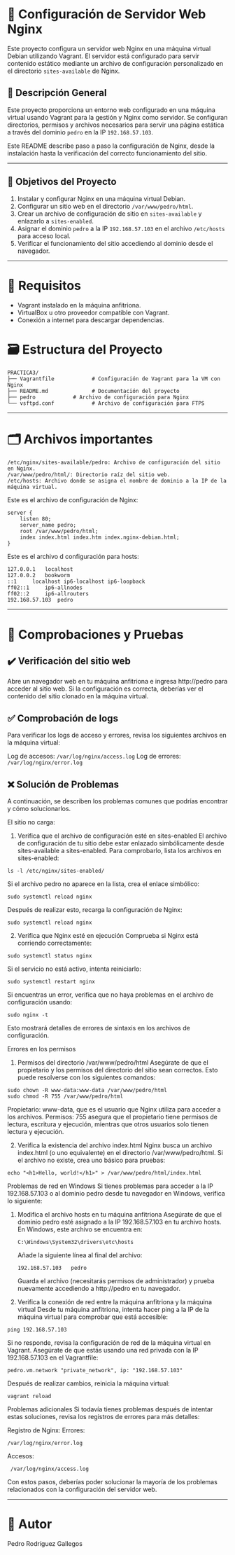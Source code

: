 # 📘 Configuración de Servidor Web Nginx

Este proyecto configura un servidor web Nginx en una máquina virtual Debian utilizando Vagrant. El servidor está configurado para servir contenido estático mediante un archivo de configuración personalizado en el directorio `sites-available` de Nginx.

## 📑 Descripción General

Este proyecto proporciona un entorno web configurado en una máquina virtual usando Vagrant para la gestión y Nginx como servidor. Se configuran directorios, permisos y archivos necesarios para servir una página estática a través del dominio `pedro` en la IP `192.168.57.103`.

Este README describe paso a paso la configuración de Nginx, desde la instalación hasta la verificación del correcto funcionamiento del sitio.

---

## 📌 Objetivos del Proyecto

1. Instalar y configurar Nginx en una máquina virtual Debian.
2. Configurar un sitio web en el directorio `/var/www/pedro/html`.
3. Crear un archivo de configuración de sitio en `sites-available` y enlazarlo a `sites-enabled`.
4. Asignar el dominio `pedro` a la IP `192.168.57.103` en el archivo `/etc/hosts` para acceso local.
5. Verificar el funcionamiento del sitio accediendo al dominio desde el navegador.

---

# 📝 Requisitos

- Vagrant instalado en la máquina anfitriona.
- VirtualBox u otro proveedor compatible con Vagrant.
- Conexión a internet para descargar dependencias.

# 🗃️ Estructura del Proyecto

```
PRACTICA3/
├── Vagrantfile            # Configuración de Vagrant para la VM con Nginx
├── README.md              # Documentación del proyecto
├── pedro            # Archivo de configuración para Nginx
└── vsftpd.conf            # Archivo de configuración para FTPS

```

---

# 🗂️ Archivos importantes

```
/etc/nginx/sites-available/pedro: Archivo de configuración del sitio en Nginx.
/var/www/pedro/html/: Directorio raíz del sitio web.
/etc/hosts: Archivo donde se asigna el nombre de dominio a la IP de la máquina virtual.
```

Este es el archivo de configuración de Nginx:

```
server {
    listen 80;
    server_name pedro;
    root /var/www/pedro/html;
    index index.html index.htm index.nginx-debian.html;
}
```

Este es el archivo d configuración para hosts:

```
127.0.0.1	localhost
127.0.0.2	bookworm
::1		localhost ip6-localhost ip6-loopback
ff02::1		ip6-allnodes
ff02::2		ip6-allrouters
192.168.57.103 	pedro
```

---

# 📝 Comprobaciones y Pruebas

## ✔️ Verificación del sitio web

Abre un navegador web en tu máquina anfitriona e ingresa http://pedro para acceder al sitio web.
Si la configuración es correcta, deberías ver el contenido del sitio clonado en la máquina virtual.

## ✅ Comprobación de logs

Para verificar los logs de acceso y errores, revisa los siguientes archivos en la máquina virtual:

Log de accesos: `/var/log/nginx/access.log`
Log de errores: `/var/log/nginx/error.log`

## ❌ Solución de Problemas

A continuación, se describen los problemas comunes que podrías encontrar y cómo solucionarlos.

El sitio no carga:

1. Verifica que el archivo de configuración esté en sites-enabled
   El archivo de configuración de tu sitio debe estar enlazado simbólicamente desde sites-available a sites-enabled. Para comprobarlo, lista los archivos en sites-enabled:

```
ls -l /etc/nginx/sites-enabled/
```

Si el archivo pedro no aparece en la lista, crea el enlace simbólico:

```
sudo systemctl reload nginx
```

Después de realizar esto, recarga la configuración de Nginx:

```
sudo systemctl reload nginx
```

2. Verifica que Nginx esté en ejecución
   Comprueba si Nginx está corriendo correctamente:

```
sudo systemctl status nginx
```

Si el servicio no está activo, intenta reiniciarlo:

```
sudo systemctl restart nginx
```

Si encuentras un error, verifica que no haya problemas en el archivo de configuración usando:

```
sudo nginx -t
```

Esto mostrará detalles de errores de sintaxis en los archivos de configuración.

Errores en los permisos

1. Permisos del directorio /var/www/pedro/html
   Asegúrate de que el propietario y los permisos del directorio del sitio sean correctos. Esto puede resolverse con los siguientes comandos:

```
sudo chown -R www-data:www-data /var/www/pedro/html
sudo chmod -R 755 /var/www/pedro/html
```

Propietario: www-data, que es el usuario que Nginx utiliza para acceder a los archivos.
Permisos: 755 asegura que el propietario tiene permisos de lectura, escritura y ejecución, mientras que otros usuarios solo tienen lectura y ejecución.

2. Verifica la existencia del archivo index.html
   Nginx busca un archivo index.html (o uno equivalente) en el directorio /var/www/pedro/html. Si el archivo no existe, crea uno básico para pruebas:

```
echo "<h1>Hello, world!</h1>" > /var/www/pedro/html/index.html
```

Problemas de red en Windows
Si tienes problemas para acceder a la IP 192.168.57.103 o al dominio pedro desde tu navegador en Windows, verifica lo siguiente:

1. Modifica el archivo hosts en tu máquina anfitriona
   Asegúrate de que el dominio pedro esté asignado a la IP 192.168.57.103 en tu archivo hosts. En Windows, este archivo se encuentra en:

   ```
   C:\Windows\System32\drivers\etc\hosts
   ```

   Añade la siguiente línea al final del archivo:

   ```
   192.168.57.103 	pedro
   ```

   Guarda el archivo (necesitarás permisos de administrador) y prueba nuevamente accediendo a http://pedro en tu navegador.

2. Verifica la conexión de red entre la máquina anfitriona y la máquina virtual
   Desde tu máquina anfitriona, intenta hacer ping a la IP de la máquina virtual para comprobar que está accesible:

```
ping 192.168.57.103
```

Si no responde, revisa la configuración de red de la máquina virtual en Vagrant. Asegúrate de que estás usando una red privada con la IP 192.168.57.103 en el Vagrantfile:

```
pedro.vm.network "private_network", ip: "192.168.57.103"
```

Después de realizar cambios, reinicia la máquina virtual:

```
vagrant reload
```

Problemas adicionales
Si todavía tienes problemas después de intentar estas soluciones, revisa los registros de errores para más detalles:

Registro de Nginx:
Errores:

```
/var/log/nginx/error.log
```

Accesos:

```
 /var/log/nginx/access.log
```

Con estos pasos, deberías poder solucionar la mayoría de los problemas relacionados con la configuración del servidor web.

---

# 👤 Autor

Pedro Rodríguez Gallegos
